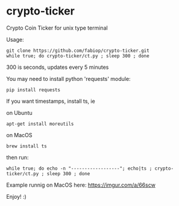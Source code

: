 # crypto-ticker
Crypto Coin Ticker for unix type terminal 


Usage:

```
git clone https://github.com/fabiop/crypto-ticker.git
while true; do crypto-ticker/ct.py ; sleep 300 ; done
```

300 is seconds, updates every 5 minutes 


You may need to install python 'requests' module:
```
pip install requests
```

If you want timestamps, install ts, ie 

on Ubuntu
```
apt-get install moreutils
```

on MacOS 
```
brew install ts
```

then run:

```
while true; do echo -n "------------------"; echo|ts ; crypto-ticker/ct.py ; sleep 300 ; done
```


Example runnig on MacOS here: https://imgur.com/a/66scw 

Enjoy! :)
